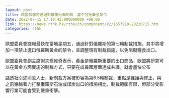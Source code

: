 ```yaml
---
layout: post
title: 歐盟據報將通過對俄第七輪制裁　當中包括黃金禁令
date: 2022-07-15 17:19:42.000000000 +08:00
link: https://news.rthk.hk/rthk/ch/component/k2/1657910-20220715.htm
categories: rthk
---
```


歐盟委員會據報最快在當地星期五，通過針對俄羅斯的第七輪制裁措施，其中將增加一項禁止進口俄羅斯黃金的禁令，並調整現有制裁措施，以免阻礙糧食出口。

歐盟委員會副主席謝夫喬維奇表示，黃金是俄羅斯重要的出口商品，歐盟將研究可以在黃金方面實施的制裁方式，只要在成員國層面達成共識，就會盡快公布

路透社引述消息人士，新制裁方案被形容為第6.5輪制裁，重點是維護與修正，與之前幾輪著力打擊俄羅斯石油或煤炭出口的措施相比，制裁範圍有限，但部分受影響行業可能會受到嚴重衝擊。
